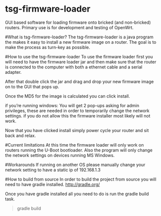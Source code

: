 # tsg-firmware-loader
GUI based software for loading firmware onto bricked (and non-bricked) routers.  Primary use is for development and testing of OpenWrt.

#What is tsg-firmware-loader?
The tsg-firmware-loader is a java program the makes it easy to install a new firmware image on a router.
The goal is to make the process as turn-key as possible.

#How to use the tsg-firmware-loader
To use the firmware loader first you will need to have the firmware loader jar and then make sure that the router is connected to
the computer with both a ethernet cable and a serial adapter.

After that double click the jar and drag and drop your new firmware image on to the GUI that pops up.

Once the MD5 for the image is calculated you can click install.

if you’re running windows:
 	You will get 2 pop-ups asking for admin privileges, these are needed in order to temporarily
  change the network settings. if you do not allow this the firmware installer most likely will not work.
  
Now that you have clicked install simply power cycle your router and sit back and relax.

#Current limitations
At this time the firmware loader will only work on routers running the U-Boot bootloader.
Also the program will only change the network settings on devices running MS Windows.

#Workarounds
If running on another OS please manually change your network setting to have a static ip of 192.168.1.3

#How to build from source
In order to build the project from source you will need to have gradle installed. http://gradle.org/

Once you have gradle installed all you need to do is run the gradle build task.

>gradle build

